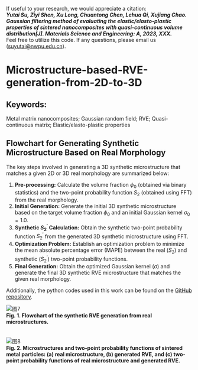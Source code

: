 If useful to your research, we would appreciate a citation:<br>
***Yutai Su, Ziyi Shen, Xu Long, Chuantong Chen, Lehua Qi, Xujiang Chao. Gaussian filtering method of evaluating the elastic/elasto-plastic properties of sintered nanocomposites with quasi-continuous volume distribution[J]. Materials Science and Engineering: A, 2023, XXX.***<br>
Feel free to utilize this code. If any questions, please email us (suyutai@nwpu.edu.cn). <br>

# Microstructure-based-RVE-generation-from-2D-to-3D
## Keywords: 
Metal matrix nanocomposites; Gaussian random field; RVE; Quasi-continuous matrix; Elastic/elasto-plastic properties
## Flowchart for Generating Synthetic Microstructure Based on Real Morphology
The key steps involved in generating a 3D synthetic microstructure that matches a given 2D or 3D real morphology are summarized below:<br>
1. **Pre-processing:** Calculate the volume fraction $\phi_0$ (obtained via binary statistics) and the two-point probability function $S_2$ (obtained using FFT) from the real morphology.
2. **Initial Generation:** Generate the initial 3D synthetic microstructure based on the target volume fraction $\phi_0$ and an initial Gaussian kernel $\sigma_0 = 1.0$.
3. **Synthetic $S_2^{\prime}$ Calculation:** Obtain the synthetic two-point probability function $S_2^{\prime}$ from the generated 3D synthetic microstructure using FFT.
4. **Optimization Problem:** Establish an optimization problem to minimize the mean absolute percentage error (MAPE) between the real ($S_2$) and synthetic ($S_2^{\prime}$) two-point probability functions.
5. **Final Generation:** Obtain the optimized Gaussian kernel ($\sigma$) and generate the final 3D synthetic RVE microstructure that matches the given real morphology.

Additionally, the python codes used in this work can be found on the [GitHub repository](https://github.com/zhanqi-syt/Microstructure-based-RVE-generation-from-2D-to-3D).

![图7](https://user-images.githubusercontent.com/116877222/229271220-e0396908-f1a7-4ea1-bdfa-ebec7f7803ec.png)
<br>**Fig. 1. Flowchart of the synthetic RVE generation from real microstructures.**<br>
<br>
<br>
![图8](https://user-images.githubusercontent.com/116877222/229271211-55b1d327-ee08-445c-8a65-237e0ad30032.png)
<br>**Fig. 2. Microstructures and two-point probability functions of sintered metal particles: (a) real microstructure, (b) generated RVE, and (c) two-point probability functions of real microstructure and generated RVE.**<br>








